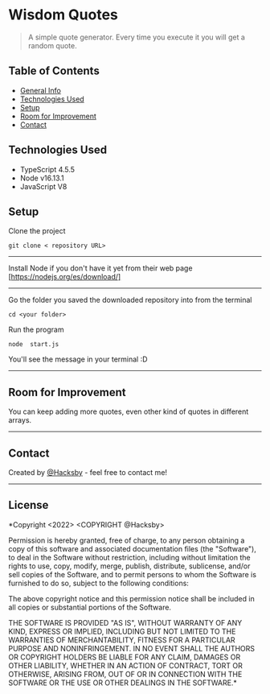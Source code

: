 # Wisdom Quotes
> A simple quote generator. Every time you execute it you will get a random quote.
## Table of Contents
* [General Info](#general-information)
* [Technologies Used](#technologies-used)
* [Setup](#setup)
* [Room for Improvement](#room-for-improvement)
* [Contact](#contact)



## Technologies Used
- TypeScript 4.5.5
- Node v16.13.1
- JavaScript V8


## Setup
Clone the project 
```
git clone < repository URL>

```
***
Install Node if you don't have it yet from their web page [https://nodejs.org/es/download/]
***
Go the folder you saved the downloaded repository into from the terminal
```
cd <your folder>

```

Run the program

```
node  start.js

```
You'll see the message in your terminal :D

***
## Room for Improvement
You can keep adding more quotes, even other kind of quotes in different arrays.

***

## Contact
Created by [@Hacksby](https://www.linkedin.com/in/alejandro-silvan/) - feel free to contact me!

***

## License

*Copyright <2022> <COPYRIGHT @Hacksby>

Permission is hereby granted, free of charge, to any person obtaining a copy of this software and associated documentation files (the "Software"), to deal in the Software without restriction, including without limitation the rights to use, copy, modify, merge, publish, distribute, sublicense, and/or sell copies of the Software, and to permit persons to whom the Software is furnished to do so, subject to the following conditions:

The above copyright notice and this permission notice shall be included in all copies or substantial portions of the Software.

THE SOFTWARE IS PROVIDED "AS IS", WITHOUT WARRANTY OF ANY KIND, EXPRESS OR IMPLIED, INCLUDING BUT NOT LIMITED TO THE WARRANTIES OF MERCHANTABILITY, FITNESS FOR A PARTICULAR PURPOSE AND NONINFRINGEMENT. IN NO EVENT SHALL THE AUTHORS OR COPYRIGHT HOLDERS BE LIABLE FOR ANY CLAIM, DAMAGES OR OTHER LIABILITY, WHETHER IN AN ACTION OF CONTRACT, TORT OR OTHERWISE, ARISING FROM, OUT OF OR IN CONNECTION WITH THE SOFTWARE OR THE USE OR OTHER DEALINGS IN THE SOFTWARE.*
